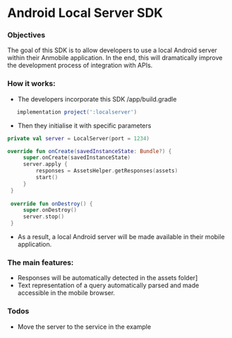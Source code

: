 # Android Local Server SDK

### Objectives
The goal of this SDK is to allow developers to use a local Android server within their Anmobile application. In the end, this will dramatically improve the development process of integration with APIs.  

### How it works: 
  - The developers incorporate this SDK
  /app/build.gradle
```groovy
   implementation project(':localserver')
```
  - Then they initialise it with specific parameters 
   ```kotlin 
private val server = LocalServer(port = 1234)

override fun onCreate(savedInstanceState: Bundle?) {
        super.onCreate(savedInstanceState)
        server.apply {
            responses = AssetsHelper.getResponses(assets)
            start()
        }
    }
    
    override fun onDestroy() {
        super.onDestroy()
        server.stop()
    }
```
  - As a result, a local Android server will be made available in their mobile application. 
  
### The main features:
- Responses will be automatically detected in the assets folder]
- Text representation of a query automatically parsed and made accessible in the mobile browser.

### Todos

 - Move the server to the service in the example
